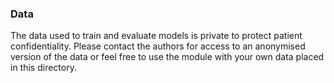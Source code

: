 ### Data

The data used to train and evaluate models is private to protect patient confidentiality. Please contact the authors for access to an anonymised version of the data or feel free to use the module with your own data placed in this directory.